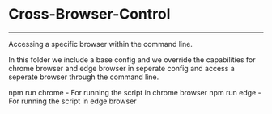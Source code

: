 # Cross-Browser-Control
_______________________________
Accessing a specific browser within the command line.

In this folder
we include a base config and we override the capabilities for chrome browser and edge browser in seperate config and access a seperate browser through the command line.

npm run chrome - For running the script in chrome browser
npm run edge - For running the script in edge browser
